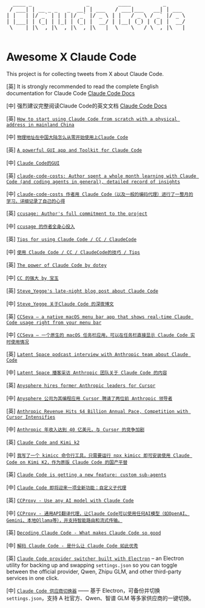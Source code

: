 <pre style="display: inline-block; text-align: left;">
  ____ _                 _         ____          _      
 / ___| | __ _ _   _  __| | ___   / ___|___   __| | ___ 
| |   | |/ _` | | | |/ _` |/ _ \ | |   / _ \ / _` |/ _ \
| |___| | (_| | |_| | (_| |  __/ | |__| (_) | (_| |  __/
 \____|_|\__,_|\__,_|\__,_|\___|  \____\___/ \__,_|\___|
</pre>

# Awesome X Claude Code

This project is for collecting tweets from X about Claude Code.

[英] It is strongly recommended to read the complete English documentation for Claude Code [Claude Code Docs](https://docs.anthropic.com/en/docs/claude-code/overview)

[中] 强烈建议完整阅读Claude Code的英文文档 [Claude Code Docs](https://docs.anthropic.com/en/docs/claude-code/overview)

[英] [`How to start using Claude Code from scratch with a physical address in mainland China`](https://x.com/vibercoding/status/1935189386670588378)

[中] [`物理地址在中国大陆怎么从零开始使用上Claude Code`](https://x.com/vibercoding/status/1935189386670588378)

[英] [`A powerful GUI app and Toolkit for Claude Code`](https://x.com/mufeedvh/status/1935703290471149759)

[中] [`Claude Code的GUI`](https://x.com/mufeedvh/status/1935703290471149759)

[英] [`claude-code-costs: Author spent a whole month learning with Claude Code (and coding agents in general), detailed record of insights`](https://x.com/PhilippSpiess/status/1932923113995432242)

[中] [`claude-code-costs 作者用 Claude Code（以及一般的编码代理）进行了一整月的学习，详细记录了自己的心得`](https://x.com/PhilippSpiess/status/1932923113995432242)

[英] [`ccusage: Author's full commitment to the project`](https://x.com/ryoppippi/status/1935266850751074728)

[中] [`ccusage 的作者全身心投入`](https://x.com/ryoppippi/status/1935266850751074728)

[英] [`Tips for using Claude Code / CC / ClaudeCode`](https://x.com/vibercoding/status/1935915463663620159)

[中] [`使用 Claude Code / CC / ClaudeCode的技巧 / Tips`](https://x.com/vibercoding/status/1935915463663620159)

[英] [`The power of Claude Code by dotey`](https://x.com/dotey/status/1936574058264662184)

[中] [`CC 的强大 by 宝玉`](https://x.com/dotey/status/1936574058264662184)

[英] [`Steve_Yegge's late-night blog post about Claude Code`](https://x.com/Steve_Yegge/status/1898993080931611112)

[中] [`Steve_Yegge 关于Claude Code 的深夜博文`](https://x.com/Steve_Yegge/status/1898993080931611112)

[英] [`CCSeva – a native macOS menu bar app that shows real-time Claude Code usage right from your menu bar`](https://x.com/Iamshankhadeep/status/1939357857033626074)

[中] [`CCSeva – 一个原生的 macOS 任务栏应用，可以在任务栏直接显示 Claude Code 实时使用情况`](https://x.com/Iamshankhadeep/status/1939357857033626074)

[英] [`Latent Space podcast interview with Anthropic team about Claude Code`](https://x.com/latentspacepod/status/1920240470296572316)

[中] [`Latent Space 播客采访 Anthropic 团队关于 Claude Code 的内容`](https://x.com/latentspacepod/status/1920240470296572316)

[英] [`Anysphere hires former Anthropic leaders for Cursor`](https://x.com/btibor91/status/1940125489311752306)

[中] [`Anysphere 公司为其编程应用 Cursor 聘请了两位前 Anthropic 领导者`](https://x.com/btibor91/status/1940125489311752306)

[英] [`Anthropic Revenue Hits $4 Billion Annual Pace, Competition with Cursor Intensifies`](https://x.com/amir/status/1940112745346793862)

[中] [`Anthropic 年收入达到 40 亿美元，与 Cursor 的竞争加剧`](https://x.com/amir/status/1940112745346793862)

[英] [`Claude Code and Kimi k2`](https://x.com/_kaichen/status/1944410072496390468)

[中] [`我写了一个 kimicc 命令行工具，只需要运行 npx kimicc 即可安装使用 Claude Code on Kimi K2，作为原版 Claude Code 的国产平替`](https://x.com/_kaichen/status/1944410072496390468)

[英] [`Claude Code is getting a new feature: custom sub-agents`](https://x.com/sidbidasaria/status/1948495478146167251)

[中] [`Claude Code 即将迎来一项全新功能：自定义子代理`](https://x.com/sidbidasaria/status/1948495478146167251)

[英] [`CCProxy - Use any AI model with Claude Code`](https://github.com/orchestre-dev/ccproxy)

[中] [`CCProxy - 通用API翻译代理，让Claude Code可以使用任何AI模型（如OpenAI、Gemini、本地Ollama等），并支持智能路由和流式传输。`](https://github.com/orchestre-dev/ccproxy)

[英] [`Decoding Claude Code - What makes Claude Code so good`](https://x.com/nuwandavek/status/1958548877809737869)

[中] [`解码 Claude Code - 是什么让 Claude Code 如此优秀`](https://x.com/nuwandavek/status/1958548877809737869)

[英] [`Claude Code provider switcher built with Electron`](https://x.com/Jason_Young1231/status/1956277960840778062) – an Electron utility for backing up and swapping `settings.json` so you can toggle between the official provider, Qwen, Zhipu GLM, and other third-party services in one click.

[中] [`Claude Code 供应商切换器`](https://x.com/Jason_Young1231/status/1956277960840778062) —— 基于 Electron，可备份并切换 `settings.json`，支持 A 社官方、Qwen、智谱 GLM 等多家供应商的一键切换。
